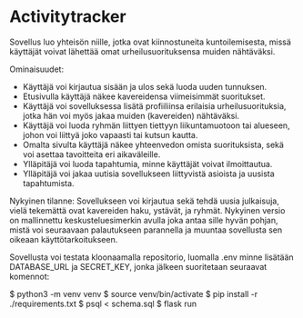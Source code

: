 # Activitytracker

Sovellus luo yhteisön niille, jotka ovat kiinnostuneita kuntoilemisesta, missä käyttäjät voivat lähettää omat urheilusuorituksensa muiden nähtäväksi.

Ominaisuudet:

* Käyttäjä voi kirjautua sisään ja ulos sekä luoda uuden tunnuksen.
* Etusivulla käyttäjä näkee kavereidensa viimeisimmät suoritukset. 
* Käyttäjä voi sovelluksessa lisätä profiiliinsa erilaisia urheilusuorituksia, jotka hän voi myös jakaa muiden (kavereiden) nähtäväksi. 
* Käyttäjä voi luoda ryhmän liittyen tiettyyn liikuntamuotoon tai alueseen, johon voi liittyä joko vapaasti tai kutsun kautta.
* Omalta sivulta käyttäjä näkee yhteenvedon omista suorituksista, sekä voi asettaa tavoitteita eri aikaväleille. 
* Ylläpitäjä voi luoda tapahtumia, minne käyttäjät voivat ilmoittautua.
* Ylläpitäjä voi jakaa uutisia sovellukseen liittyvistä asioista ja uusista tapahtumista.

Nykyinen tilanne: Sovellukseen voi kirjautua sekä tehdä uusia julkaisuja, vielä tekemättä ovat kavereiden haku, ystävät, ja ryhmät. Nykyinen versio on mallinnettu keskusteluesimerkin avulla joka antaa sille hyvän pohjan, mistä voi seuraavaan palautukseen parannella ja muuntaa sovellusta sen oikeaan käyttötarkoitukseen.

Sovellusta voi testata kloonaamalla repositorio, luomalla .env minne lisätään DATABASE_URL ja SECRET_KEY, jonka jälkeen suoritetaan seuraavat komennot:

$ python3 -m venv venv
$ source venv/bin/activate
$ pip install -r ./requirements.txt
$ psql < schema.sql
$ flask run
